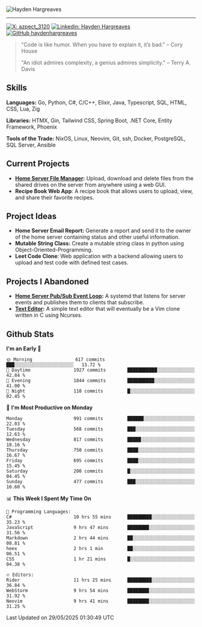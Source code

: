 ![Hayden Hargreaves](./assets/github-header-image.png)

<hr>

[![X: azpect_3120](https://img.shields.io/twitter/follow/azpect_3120?style=social)](https://x.com/azpect_3120)
[![Linkedin: Hayden Hargreaves](https://img.shields.io/badge/-Hayden%20Hargreaves-blue?style=flat-square&logo=Linkedin&logoColor=white&link=https://www.linkedin.com/in/hayden-hargreaves-37b2802a4/)](https://www.linkedin.com/in/hayden-hargreaves-37b2802a4/)
[![GitHub haydenhargreaves](https://img.shields.io/github/followers/haydenhargreaves?label=follow&style=social)](https://github.com/haydenhargreaves)

> "Code is like humor. When you have to explain it, it’s bad." – Cory House
> 
> "An idiot admires complexity, a genius admires simplicity." – Terry A. Davis

## Skills
**Languages:** Go, Python, C#, C/C++, Elixir, Java, Typescript, SQL, HTML, CSS, Lua, Zig

**Libraries:** HTMX, Gin, Tailwind CSS, Spring Boot, .NET Core, Entity Framework, Phoenix

**Tools of the Trade:** NixOS, Linux, Neovim, Git, ssh, Docker, PostgreSQL, SQL Server, Ansible


## Current Projects 
- **[Home Server File Manager](https://github.com/haydenhargreaves/ServerFileManager):** Upload, download and delete files from the shared drives on the server from anywhere using a web GUI.
- **Recipe Book Web App**: A recipe book that allows users to upload, view, and share their favorite recipes.


## Project Ideas
- **Home Server Email Report:** Generate a report and send it to the owner of the home server containing status and other useful information.
- **Mutable String Class:** Create a mutable string class in python using Object-Oriented-Programming.
- **Leet Code Clone**: Web application with a backend allowing users to upload and test code with defined test cases.

## Projects I Abandoned 
- **[Home Server Pub/Sub Event Loop](https://github.com/haydenhargreaves/TCPNotificationManager):** A systemd that listens for server events and publishes them to clients that subscribe.
- **[Text Editor](https://github.com/haydenhargreaves/TextEditor):** A simple text editor that will eventually be a Vim clone written in C using Ncurses.



## Github Stats

<!--START_SECTION:waka-->
**I'm an Early 🐤** 

```text
🌞 Morning                617 commits         ███░░░░░░░░░░░░░░░░░░░░░░   13.72 % 
🌆 Daytime                1927 commits        ███████████░░░░░░░░░░░░░░   42.84 % 
🌃 Evening                1844 commits        ██████████░░░░░░░░░░░░░░░   41.00 % 
🌙 Night                  110 commits         █░░░░░░░░░░░░░░░░░░░░░░░░   02.45 % 
```
📅 **I'm Most Productive on Monday** 

```text
Monday                   991 commits         ██████░░░░░░░░░░░░░░░░░░░   22.03 % 
Tuesday                  568 commits         ███░░░░░░░░░░░░░░░░░░░░░░   12.63 % 
Wednesday                817 commits         █████░░░░░░░░░░░░░░░░░░░░   18.16 % 
Thursday                 750 commits         ████░░░░░░░░░░░░░░░░░░░░░   16.67 % 
Friday                   695 commits         ████░░░░░░░░░░░░░░░░░░░░░   15.45 % 
Saturday                 200 commits         █░░░░░░░░░░░░░░░░░░░░░░░░   04.45 % 
Sunday                   477 commits         ███░░░░░░░░░░░░░░░░░░░░░░   10.60 % 
```


📊 **This Week I Spent My Time On** 

```text
💬 Programming Languages: 
C#                       10 hrs 55 mins      █████████░░░░░░░░░░░░░░░░   35.23 % 
JavaScript               9 hrs 47 mins       ████████░░░░░░░░░░░░░░░░░   31.56 % 
Markdown                 2 hrs 44 mins       ██░░░░░░░░░░░░░░░░░░░░░░░   08.81 % 
heex                     2 hrs 1 min         ██░░░░░░░░░░░░░░░░░░░░░░░   06.51 % 
CSS                      1 hr 21 mins        █░░░░░░░░░░░░░░░░░░░░░░░░   04.38 % 

🔥 Editors: 
Rider                    11 hrs 25 mins      █████████░░░░░░░░░░░░░░░░   36.84 % 
WebStorm                 9 hrs 54 mins       ████████░░░░░░░░░░░░░░░░░   31.92 % 
Neovim                   9 hrs 41 mins       ████████░░░░░░░░░░░░░░░░░   31.25 % 
```


 Last Updated on 29/05/2025 01:30:49 UTC
<!--END_SECTION:waka-->
